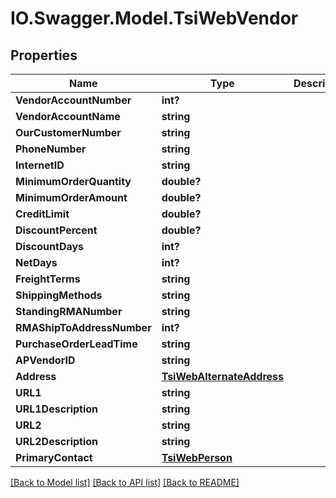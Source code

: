 # IO.Swagger.Model.TsiWebVendor
## Properties

Name | Type | Description | Notes
------------ | ------------- | ------------- | -------------
**VendorAccountNumber** | **int?** |  | [optional] 
**VendorAccountName** | **string** |  | [optional] 
**OurCustomerNumber** | **string** |  | [optional] 
**PhoneNumber** | **string** |  | [optional] 
**InternetID** | **string** |  | [optional] 
**MinimumOrderQuantity** | **double?** |  | [optional] 
**MinimumOrderAmount** | **double?** |  | [optional] 
**CreditLimit** | **double?** |  | [optional] 
**DiscountPercent** | **double?** |  | [optional] 
**DiscountDays** | **int?** |  | [optional] 
**NetDays** | **int?** |  | [optional] 
**FreightTerms** | **string** |  | [optional] 
**ShippingMethods** | **string** |  | [optional] 
**StandingRMANumber** | **string** |  | [optional] 
**RMAShipToAddressNumber** | **int?** |  | [optional] 
**PurchaseOrderLeadTime** | **string** |  | [optional] 
**APVendorID** | **string** |  | [optional] 
**Address** | [**TsiWebAlternateAddress**](TsiWebAlternateAddress.md) |  | [optional] 
**URL1** | **string** |  | [optional] 
**URL1Description** | **string** |  | [optional] 
**URL2** | **string** |  | [optional] 
**URL2Description** | **string** |  | [optional] 
**PrimaryContact** | [**TsiWebPerson**](TsiWebPerson.md) |  | [optional] 

[[Back to Model list]](../README.md#documentation-for-models) [[Back to API list]](../README.md#documentation-for-api-endpoints) [[Back to README]](../README.md)

